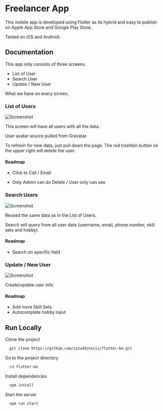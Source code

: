 
# Freelancer App

This mobile app is developed using Flutter as its hybrid and easy to publish on Apple App Store and Google Play Store.

Tested on iOS and Android.


## Documentation

This app only consists of three screens.

- List of User
- Search User
- Update / New User

What we have on every screen.

### List of Users

![Screenshot](https://i.postimg.cc/HsrtGnC4/Simulator-Screen-Shot-i-Phone-14-2022-12-06-at-10-21-01.png)

This screen will have all users with all the data.

User avatar source pulled from Gravatar.

To refresh for new data, just pull down the page. The red trashbin button on the upper right will delete the user.

#### Roadmap

- Click to Call / Email

- Only Admin can do Delete / User only can see

### Search Users

![Screenshot](https://i.postimg.cc/rswLJbzj/Simulator-Screen-Shot-i-Phone-14-2022-12-06-at-10-25-45.png)

Reused the same data as in the List of Users.

Search will query from all user data (username, email, phone number, skill sets and hobby).

#### Roadmap

- Search on specific field

### Update / New User

![Screenshot](https://i.postimg.cc/Y0HxBKQN/Simulator-Screen-Shot-i-Phone-14-2022-12-06-at-10-29-10.png)

Create/update user info.

#### Roadmap

- Add more Skill Sets
- Autocomplete hobby input
## Run Locally

Clone the project

```bash
  git clone https://github.com/izzuddinxcii/flutter-be.git
```

Go to the project directory

```bash
  cd flutter-be
```

Install dependencies

```bash
  npm install
```

Start the server

```bash
  npm run start
```